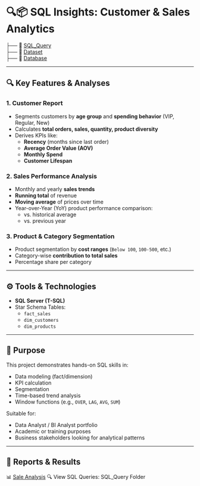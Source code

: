# 🔍📦 SQL Insights: Customer & Sales Analytics

├── 📂 <a href="https://github.com/NhutVuong/SQL-Insights-Customer-Sales/tree/main/SQL_Query">SQL_Query</a>     
├── 📂 <a href="https://github.com/NhutVuong/SQL-Insights-Customer-Sales/tree/main/dataset">Dataset</a>         
├── 📂 <a href="https://github.com/NhutVuong/SQL-Insights-Customer-Sales/blob/main/database.sql">Database</a>           

---

## 🔍 Key Features & Analyses

### 1. **Customer Report**
- Segments customers by **age group** and **spending behavior** (VIP, Regular, New)
- Calculates **total orders, sales, quantity, product diversity**
- Derives KPIs like:
  - **Recency** (months since last order)
  - **Average Order Value (AOV)**
  - **Monthly Spend**
  - **Customer Lifespan**

### 2. **Sales Performance Analysis**
- Monthly and yearly **sales trends**
- **Running total** of revenue
- **Moving average** of prices over time
- Year-over-Year (YoY) product performance comparison:
  - vs. historical average
  - vs. previous year

### 3. **Product & Category Segmentation**
- Product segmentation by **cost ranges** (`Below 100`, `100-500`, etc.)
- Category-wise **contribution to total sales**
- Percentage share per category

---

## ⚙️ Tools & Technologies

- **SQL Server (T-SQL)**
- Star Schema Tables:
  - `fact_sales`
  - `dim_customers`
  - `dim_products`

---

## 🎯 Purpose

This project demonstrates hands-on SQL skills in:
- Data modeling (fact/dimension)
- KPI calculation
- Segmentation
- Time-based trend analysis
- Window functions (e.g., `OVER`, `LAG`, `AVG`, `SUM`)

Suitable for:
- Data Analyst / BI Analyst portfolio
- Academic or training purposes
- Business stakeholders looking for analytical patterns

---
## 📄 Reports & Results
📊  <a href="https://github.com/NhutVuong/SQL-Insights-Customer-Sales/blob/main/SQL_Query/sales_analytics.sql">Sale Analysis</a>
🔍 View SQL Queries: SQL_Query Folder
